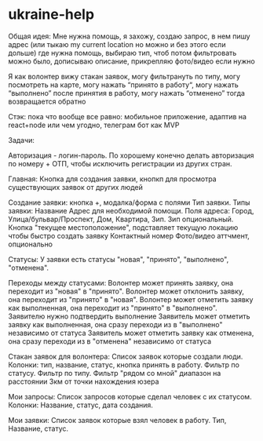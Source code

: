 # ukraine-help
Общая идея: 
Мне нужна помощь, я захожу, создаю запрос, в нем пишу адрес (или тыкаю my current location но можно и без этого если дольше) где нужна помощь, выбираю тип, чтоб потом фильтровать можно было, дописываю описание, прикрепляю фото/видео если нужно

Я как волонтер вижу стакан заявок, могу фильтрануть по типу, могу посмотреть на карте, могу нажать “принято в работу“, могу нажать “выполнено” после принятия в работу, могу нажать “отменено” тогда возвращается обратно

Стэк: пока что вообще все равно: мобильное приложение, адаптив на react+node или чем угодно, телеграм бот как MVP

Задачи:

Авторизация - логин-пароль. По хорошему конечно делать авторизация по номеру + ОТП, чтобы исключить регистрации из других стран.


Главная:
  Кнопка для создания заявки, кнопкп для просмотра существующих заявок от других людей

Создание заявки: кнопка +, модалка/форма с полями
  Тип заявки. Типы заявки: 
  Название
  Адрес для необходимой помощи. Поля адреса: Город, Улица/бульвар/Проспект, Дом, Квартира, Зип. Зип опциональный. Кнопка "текущее местоположение", подставляет      текущую локацию чтобы быстро создать заявку
  Контактный номер
  Фото/видео аттчмент, опционально

Статусы: 
  У заявки есть статусы "новая", "принято", "выполнено", "отменена". 

Переходы между статусами: 
  Волонтер может принять заявку, она переходит из "новая" в "принято".
  Волонтер может отклонить заявку, она переходит из "принято" в "новая".
  Волонтер может отметить заявку как выполненная, она переходит из "принято" в "выполнено". Заявителю нужно подтвердить выполнение
  Заявитель может отметить заявку как выполненная, она сразу переходи из в "выполнено" независимо от статуса
  Заявитель может отметить заявку как отменена, она сразу переходи из в "отменена" независимо от статуса

Стакан заявок для волонтера: 
  Список заявок которые создали люди. Колонки: тип, название, статус, кнопка принять в работу. 
  Фильтр по статусу. Фильтр по типу. Фильтр "рядом со мной" диапазон на расстоянии 3км от точки нахождения юзера
  
Мои запросы:
  Список запросов которые сделал человек с их статусом. Колонки: Название, статус, дата создания.
  
Мои заявки:
  Список заявок которые взял человек в работу. Тип, Название, статус.
